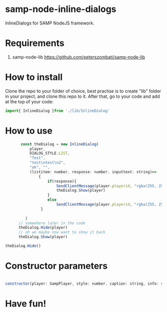 # samp-node-inline-dialogs
InlineDialogs for SAMP NodeJS framework.

# Requirements
1. samp-node-lib https://github.com/peterszombati/samp-node-lib

# How to install
Clone the repo to your folder of choice, best practise is to create "lib" folder in your project, and clone this repo to it.
After that, go to your code and add at the top of your code:
```js
import{ InlineDialog }from './lib/InlineDialog'
```
# How to use

 ```js
        const theDialog = new InlineDialog(
            player,
            DIALOG_STYLE.LIST,
            "Test",
            "test\ntest\n2",
            "ok", "",
            (listitem: number, response: number, inputtext: string)=>
                {
                    if(response){
                        SendClientMessage(player.playerid, "rgba(255, 255, 255, 0)", "listitem " + listitem + " inputtext: "+inputtext)
                        theDialog.Show(player)
                    }
                    else
                        SendClientMessage(player.playerid, "rgba(255, 255, 255, 0)", "Thank you for clicking the dialog.")
                 }
        
          )
       // somewhere later in the code
       theDialog.Hide(player)
       // oh we maybe now want to show it back
       theDialog.Show(player)
  ```
  
  ```js
 theDialog.Hide()
 ```
 # Constructor parameters
 ```js
 
 constructor(player: SampPlayer, style: number, caption: string, info: string, button: string, button2:string, callback: Function )
 ```
 
# Have fun!
